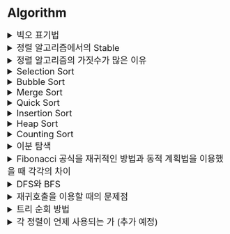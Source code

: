 # Algorithm

<details>
<summary style="font-size:20px">빅오 표기법</summary>
<div markdown="1">

* 컴퓨터 공학에서 알고리즘의 `시간복잡도`(실행시간)이나, `공간 복잡도`(사용 메모리)에 대한 `최악`의 경우를 표현하는 표기 방법

</div>
</details>


<details>
<summary style="font-size:20px">정렬 알고리즘에서의 Stable</summary>
<div markdown="1">

* 정렬 기준으로 봤을 때, `값이 동일한 Element가 있어도 정렬 전의 순서와 정렬 후의 순서가 동일함을 보장`하는 것

</div>
</details>


<details>
<summary style="font-size:20px">정렬 알고리즘의 가짓수가 많은 이유</summary>
<div markdown="1">

* `공간 복잡도`에 따라 사용해야할 알고리즘이 다름 -> Merge Sort의 공간 복잡도는 Selection Sort와 Insertion Sort에 비해 큼
* `안정 정렬`이냐 `불안정 정렬`이냐에 따라 사용해야 할 때가 다름

</div>
</details>


<details>
<summary style="font-size:20px">Selection Sort</summary>
<div markdown="1">

* 최선, 평균, 최악: O(n^2) 
* `불안정 정렬 알고리즘`
* 가장 작은 값을 가지는 데이터를 찾아서 가장 작은 값을 앞에서부터 채워 나가면서 정렬하는 방식으로 동작
* 1번의 순환마다 맨 앞의 값이 고정
* 정렬을 위해 비교하는 횟수는 많으나, 교환 횟수는 적음 -> 역순으로 정렬되어 있는 것과 같이 많은 교환이 필요한 상태에서 효율적으로 사용 가능
 
  <details>
  <summary style="font-size:20px">코드</summary>
  <div markdown="1">

    ```java
    public static void selectionSort() {
        for (int i = 0; i < array.length-1; ++i) {
            for (int j = i+1; j < array.length; ++j) {
                if (array[i] > array[j]) {
                    int tmp = array[i];
                    array[i] = array[j];
                    array[j] = tmp;
                }
            }
        }
    }
    ```

</div>
</details>

</div>
</details>


<details>
<summary style="font-size:20px">Bubble Sort</summary>
<div markdown="1">

* 최선, 평균, 최악: O(n^2)
* `안정 정렬 알고리즘`
* 처음부터 끝까지 인접한 두 데이터를 비교하면서 큰 값을 맨 뒤로 보내는 방식으로 동작
* 1번의 순환마다 맨 뒤의 값이 고정

  <details>
  <summary style="font-size:20px">코드</summary>
  <div markdown="1">
  
    ```java
    public static void bubbleSort() {
        for (int i = array.length - 1; i > 0; --i) {
            for (int j = 0; j < i; ++j) {
                if(array[j] > array[j+1]) {
                    int tmp = array[j];
                    array[j] = array[j+1];
                    array[j+1] = tmp;
                }
            }
        }
    }
    ```
  
  </div>
  </details>

</div>
</details>


<details>
<summary style="font-size:20px">Merge Sort</summary>
<div markdown="1">

* 최선, 평균, 최악: O(NlogN)
* `안정 정렬 알고리즘`, `분할 정복`
* 배열을 반으로 쪼개 가면서 하나의 원소를 가진 배열로 만든 이후에 쪼개진 각 배열을 정렬하면서 병합하여 최종 정렬된 배열을 완성

  <details>
  <summary style="font-size:20px">코드</summary>
  <div markdown="1">

    ```java
    static int[] array = new int[N]; // 원본 배열
    static int[] sorted = new int[N]; // 합치는 과정에서 정렬된 원소를 저장하는 임시 배열
    
    mergeSort(0, array.length-1);
    
    public static void mergeSort(int left, int right) {
        if (left < right) {
            int mid = (left+right) / 2;
            mergeSort(left, mid);
            mergeSort(mid+1, right);
            merge(left, mid, right);
        }
    
    public static void merge(int left, int mid, int right) {
        int l = left, m = mid+1, k = left;
        while (l <= mid && m <= right) {
            if (array[l] <= array[m]) sorted[k++] = array[l++];
            else sorted[k++] = array[m++];
        }
    
        if (l > mid) {
            for (int i = m; i <= right; ++i) sorted[k++] = array[i];
        } else {
            for (int i = l; i <= mid; ++i) sorted[k++] = array[i];
        }
    
        for (int i = left; i <= right; ++i) array[i] = sorted[i];
    }
    ```

  </div>
  </details>

</div>
</details>


<details>
<summary style="font-size:20px">Quick Sort</summary>
<div markdown="1">

* 최선, 평균: O(NlogN) / 최악: O(N^2)
* `불안정 정렬 알고리즘`, `분할 정복 알고리즘`
* `파티셔닝` 아이디어를 재귀적으로 활용
* `파티셔닝`이란 pivot 원소를 기준으로 왼쪽은 pivot보다 작은 원소들로 모으고 오른쪽은 pivot보다 큰 원소로 모으는 것을 의미하는데 pivot을 기준으로 파티셔닝이 완료되면 pivot을 고정하고 같은 과정을 `재귀호출` 하여 반복하며 정렬
* 과정 (오름차순 정렬)
    - 가장 기본적인 퀵 정렬은 첫 번째 데이터를 pivot 으로 설정
    - pivot을 제외하고 왼쪽에서부터 pivot 보다 큰 데이터를 선택, 오른쪽에서부터 pivot 보다 작은 데이터를 선택해 교환
    - 두개의 위치가 겹치거나 엇갈린 경우, `pivot`과 두 데이터 중 `작은 데이터`의 위치를 서로 변경 (**작은 데이터가 pivot이 된다**)
    - 이제 pivot을 기준으로 왼쪽은 모두 pivot보다 작고, 오른쪽은 모두 pivot보다 크다. (파티셔닝)
    - 재귀적으로, 왼쪽과 오른쪽 모두 위의 방법을 순서대로 진행
* Quick Sort가 통상적으로 가장 빠른 정렬을 지원하지만 `Worst Case에서 O(n^2)`이므로 Tim Sort나 Heap Sort를 사용하기도 함
* 최악: 정렬된 배열에서 피봇을 최대/최소 값으로 선택

  <details>
  <summary style="font-size:20px">코드</summary>
  <div markdown="1">

    ```java
    quickSort(0, array.length-1);
    
    private static void quickSort(int low, int high) {
        if (low >= high) return;
        int mid = partition(low, high);
        quickSort(low, mid - 1);
        quickSort(mid, high);
    
    private static int partition(int low, int high) {
        int pivot = array[(low + high) / 2];
        while (low <= high) {
            while (array[low] < pivot) low++;
            while (array[high] > pivot) high--;
            if (low <= high) {
                int tmp = array[low];
                array[low] = array[high];
                array[high] = tmp;
                low++;
                high--;
            }
        }
        return low;
    }
    ```

  </div>
  </details>

</div>
</details>


<details>
<summary style="font-size:20px">Insertion Sort</summary>
<div markdown="1">

* 최선: O(n) / 평균, 최악: O(n^2)
* 2번째 원소부터 시작하여 그 앞의 원소들과 비교하여 삽입할 위치를 지정한 후, 원소를 뒤로 옮기고 지정된 자리에 자료를 삽입하여 정렬

  <details>
  <summary style="font-size:20px">코드</summary>
  <div markdown="1">

    ```java
    private static void insertionSort() {
        int j;
        for (int i = 1; i < array.length; ++i) {
            int key = array[i];
            for (j=i-1; j>=0 && array[j]> key; --j) {
                array[j+1] = array[j];
            }
            array[j+1] = key;
        }
    }
    ```

  </div>
  </details>

</div>
</details>


<details>
<summary style="font-size:20px">Heap Sort</summary>
<div markdown="1">

* 최선, 평균, 최악: O(NlogN)
* `불안정 정렬 알고리즘`
* 완전 이진 트리를 기본으로 하는 힙에 데이터를 삽입하고 꺼내서 힙을 통해 정렬

</div>
</details>


<details>
<summary style="font-size:20px">Counting Sort</summary>
<div markdown="1">

* 데이터의 개수를 Count 해서 정렬하는 것
* 데이터의 갯수가 N, 데이터(양수) 중 최댓값이 K일 때 최악의 경우에도 수행 시간 `O(N+K)` 보장
* 속도가 빠르지만, 수의 범위가 극단적으로 클 경우에는 메모리 낭비가 될 수 있음
  * `데이터의 범위가 제한되어 0 또는 양수 형태로 표현할 수 있을 때` 사용

</div>
</details>


<details>
<summary style="font-size:20px">이분 탐색</summary>
<div markdown="1">

* 이분 탐색은 `이미 정렬되어 있는 자료구조`에서 특정 값을 탐색할 때 탐색 범위를 반으로 쪼개서 값을 찾아가는 알고리즘
* `O(logN)`으로 순차 탐색보다 빠르지만 탐색을 위해 정렬을 하면 순차 탐색보다 더 높은 시간복잡도를 갖게 됨

</div>
</details>


<details>
<summary style="font-size:20px">Fibonacci 공식을 재귀적인 방법과 동적 계획법을 이용했을 때 각각의 차이</summary>
<div markdown="1">

* 재귀적인 방법인 경우 재귀 호출 시에 중복되는 연산이 계속 수행
* 동적 계획법의 경우 이전 값을 `메모리제이션`하기 때문에 중복 연산이 수행되지 않음

</div>
</details>


<details>
<summary style="font-size:20px">DFS와 BFS</summary>
<div markdown="1">

* DFS는 `스택이나 재귀호출`로 구현할 수 있는 탐색 방법으로 한 정점으로부터 연결되어 있는 한 정점으로만 나아가는 방식
* BFS는 `큐`를 통해서 구현할 수 있는 탐색 방법으로 한 정점으로부터 연결되어 있는 모든 정점을 나아가며 탐색하는 방식으로 BFS로 구한 경로는` 최단 경로`라는 장점이 존재

</div>
</details>


<details>
<summary style="font-size:20px">재귀호출을 이용할 때의 문제점</summary>
<div markdown="1">

* 스택의 범위를 초과할 수 있음

</div>
</details>


<details>
<summary style="font-size:20px">트리 순회 방법</summary>
<div markdown="1">

* 전위 순회(Pre-order): root 방문 -> 왼쪽 서브트리 방문 -> 오른쪽 서브트리 방문
* 중위 순회(In-order): 왼쪽 서브트리 방문 -> root 방문 -> 오른쪽 서브트리 방문
* 후위 순회(Post-order): 왼쪽 서브트리 방문 -> 오른쪽 서브트리 방문 -> root 방문

</div>
</details>

<details>
<summary style="font-size:20px">각 정렬이 언제 사용되는 가 (추가 예정)</summary>
<div markdown="1">

* 전위 순회(Pre-order): root 방문 -> 왼쪽 서브트리 방문 -> 오른쪽 서브트리 방문
* 중위 순회(In-order): 왼쪽 서브트리 방문 -> root 방문 -> 오른쪽 서브트리 방문
* 후위 순회(Post-order): 왼쪽 서브트리 방문 -> 오른쪽 서브트리 방문 -> root 방문

</div>
</details>
